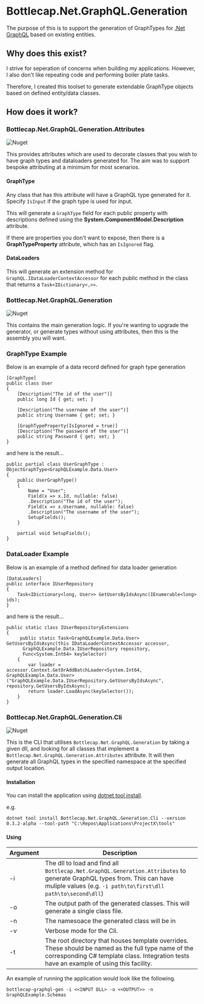 # Bottlecap.Net.GraphQL.Generation

The purpose of this is to support the generation of GraphTypes for [.Net GraphQL](https://graphql-dotnet.github.io/) based on existing entities.

## Why does this exist?

I strive for seperation of concerns when building my applications. However, I also don't like repeating code and performing boiler plate tasks.

Therefore, I created this toolset to generate extendable GraphType objects based on defined entity/data classes.

## How does it work?
### Bottlecap.Net.GraphQL.Generation.Attributes

![Nuget](https://img.shields.io/nuget/v/bottlecap.net.graphql.generation.attributes.svg)

This provides attributes which are used to decorate classes that you wish to have graph types and dataloaders generated for. The aim was to support bespoke attributing at a minimum for most scenarios.

#### GraphType

Any class that has this attribute will have a GraphQL type generated for it. Specify `IsInput` if the graph type is used for input.

This will generate a `GraphType` field for each public property with descriptions defined using the **System.ComponentModel.Description** attribute.

If there are properties you don't want to expose, then there is a **GraphTypeProperty** attribute, which has an `IsIgnored` flag.

#### DataLoaders

This will generate an extension method for `GraphQL.IDataLoaderContextAccessor` for each public method in the class that returns a `Task<IDictionary<,>>`.

### Bottlecap.Net.GraphQL.Generation

![Nuget](https://img.shields.io/nuget/v/bottlecap.net.graphql.generation.svg)

This contains the main generation logic. If you're wanting to upgrade the generator, or generate types without using attributes, then this is the assembly you will want.

### GraphType Example

Below is an example of a data record defined for graph type generation

```
[GraphType]
public class User
{
    [Description("The id of the user")]
    public long Id { get; set; }

    [Description("The username of the user")]
    public string Username { get; set; }

    [GraphTypeProperty(IsIgnored = true)]
    [Description("The password of the user")]
    public string Password { get; set; }
}
```

and here is the result...

```
public partial class UserGraphType : ObjectGraphType<GraphQLExample.Data.User>
{
    public UserGraphType()
    {
        Name = "User";
        Field(x => x.Id, nullable: false)
        .Description("The id of the user");
        Field(x => x.Username, nullable: false)
        .Description("The username of the user");
        SetupFields();
    }

    partial void SetupFields();
}
```

### DataLoader Example

Below is an example of a method defined for data loader generation

```
[DataLoaders]
public interface IUserRepository
{
    Task<IDictionary<long, User>> GetUsersByIdsAsync(IEnumerable<long> ids);
}
```

and here is the result...

```
public static class IUserRepositoryExtensions
{
     public static Task<GraphQLExample.Data.User> GetUsersByIdsAsync(this IDataLoaderContextAccessor accessor, 
      GraphQLExample.Data.IUserRepository repository,
      Func<System.Int64> keySelector)
    {
        var loader = accessor.Context.GetOrAddBatchLoader<System.Int64, GraphQLExample.Data.User>("GraphQLExample.Data.IUserRepository.GetUsersByIdsAsync", repository.GetUsersByIdsAsync);
        return loader.LoadAsync(keySelector());
    }
}
```

### Bottlecap.Net.GraphQL.Generation.Cli

![Nuget](https://img.shields.io/nuget/v/bottlecap.net.graphql.generation.cli.svg)

This is the CLI that utilises `Bottlecap.Net.GraphQL.Generation` by taking a given dll, and looking for all classes that implement a `Bottlecap.Net.GraphQL.Generation.Attributes` attribute. It will then generate all GraphQL types in the specified namespace at the specified output location.

#### Installation

You can install the application using [dotnet tool install](https://docs.microsoft.com/en-us/dotnet/core/tools/dotnet-tool-install).

e.g.
```
dotnet tool install Bottlecap.Net.GraphQL.Generation.Cli --version 0.3.2-alpha --tool-path "C:\Repos\Applications\ProjectX\tools"
```

#### Using

| Argument | Description |
|----------|-------------|
| -i       | The dll to load and find all `Bottlecap.Net.GraphQL.Generation.Attributes` to generate GraphQL types from. This can have muliple values (e.g. `-i path\to\first\dll path\to\second\dll`) |
| -o       | The output path of the generated classes. This will generate a single class file. |
| -n       | The namesoace the generated class will be in |
| -v       | Verbose mode for the Cli. |
| -t       | The root directory that houses template overrides. These should be named as the full type name of the corresponding C# template class. Integration tests have an example of using this facility. |

An example of running the application would look like the following.

```
bottlecap-graphql-gen -i <<INPUT DLL> -o <<OUTPUT>> -n GraphQLExample.Schemas
```
